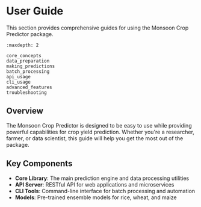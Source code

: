 # User Guide

This section provides comprehensive guides for using the Monsoon Crop Predictor package.

```{toctree}
:maxdepth: 2

core_concepts
data_preparation
making_predictions
batch_processing
api_usage
cli_usage
advanced_features
troubleshooting
```

## Overview

The Monsoon Crop Predictor is designed to be easy to use while providing powerful capabilities for crop yield prediction. Whether you're a researcher, farmer, or data scientist, this guide will help you get the most out of the package.

## Key Components

- **Core Library**: The main prediction engine and data processing utilities
- **API Server**: RESTful API for web applications and microservices
- **CLI Tools**: Command-line interface for batch processing and automation
- **Models**: Pre-trained ensemble models for rice, wheat, and maize
